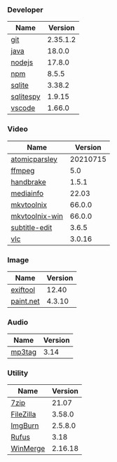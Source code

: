 
### Developer
Name                                                                       | Version
----                                                                       | -------
[git](https://github.com/git-for-windows/git/releases)                     | 2.35.1.2
[java](https://www.oracle.com/java/technologies/downloads/)                | 18.0.0
[nodejs](https://nodejs.org/en/download/current/)                          | 17.8.0
[npm](https://github.com/npm/cli)                                          | 8.5.5
[sqlite](http://www.sqlite.org/download.html)                              | 3.38.2
[sqlitespy](http://www.yunqa.de/delphi/doku.php/products/sqlitespy/index)  | 1.9.15
[vscode](https://code.visualstudio.com/updates)                            | 1.66.0

### Video
Name                                                                       | Version
----                                                                       | -------
[atomicparsley](https://github.com/wez/atomicparsley)                      | 20210715
[ffmpeg](http://www.ffmpeg.org/download.html)                              | 5.0
[handbrake](http://handbrake.fr/downloads.php)                             | 1.5.1
[mediainfo](http://mediaarea.net/us/MediaInfo/Download/Windows)            | 22.03
[mkvtoolnix](http://www.bunkus.org/videotools/mkvtoolnix/downloads.html)   | 66.0.0
[mkvtoolnix-win](http://www.fosshub.com/MKVToolNix.html)                   | 66.0.0
[subtitle-edit](https://github.com/SubtitleEdit/subtitleedit/releases)     | 3.6.5
[vlc](https://www.videolan.org/vlc/download-windows.html)                  | 3.0.16

### Image
Name                                                                       | Version
----                                                                       | -------
[exiftool](http://www.sno.phy.queensu.ca/~phil/exiftool/)                  | 12.40
[paint.net](http://www.getpaint.net/download.html)                         | 4.3.10

### Audio
Name                                                                       | Version
----                                                                       | -------
[mp3tag](http://www.mp3tag.de/en/download.html)                            | 3.14

### Utility
Name                                                                       | Version
----                                                                       | -------
[7zip](http://www.7-zip.org/download.html)                                 | 21.07
[FileZilla](https://filezilla-project.org/download.php?show_all=1)         | 3.58.0
[ImgBurn](http://www.imgburn.com/index.php?act=download)                   | 2.5.8.0
[Rufus](https://github.com/pbatard/rufus/releases)                         | 3.18
[WinMerge](http://winmerge.org/downloads/)                                 | 2.16.18
